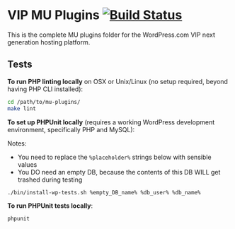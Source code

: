 # VIP MU Plugins [![Build Status](https://magnum.travis-ci.com/Automattic/vip-go-mu-plugins.svg?token=saKYXPvcnyNUH8ChL4di&branch=master)](https://magnum.travis-ci.com/Automattic/vip-go-mu-plugins)

This is the complete MU plugins folder for the WordPress.com VIP next generation hosting platform.

## Tests

**To run PHP linting locally** on OSX or Unix/Linux (no setup required, beyond having PHP CLI installed):

```bash
cd /path/to/mu-plugins/
make lint
```

**To set up PHPUnit locally** (requires a working WordPress development environment, specifically PHP and MySQL):

Notes:

* You need to replace the `%placeholder%` strings below with sensible values
* You DO need an empty DB, because the contents of this DB WILL get trashed during testing

```bash
./bin/install-wp-tests.sh %empty_DB_name% %db_user% %db_name%
```

**To run PHPUnit tests locally**:

```bash
phpunit
```

